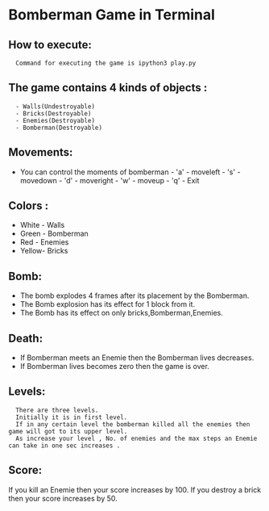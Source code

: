 # Bomberman Game in Terminal

## How to execute:
      Command for executing the game is ipython3 play.py

## The game contains 4 kinds of objects :
      - Walls(Undestroyable)
      - Bricks(Destroyable)
      - Enemies(Destroyable)
      - Bomberman(Destroyable)

## Movements:
-    You can control the moments of bomberman
    -    'a' - moveleft
    -    's' - movedown
    -    'd' - moveright
    -    'w' - moveup
    -    'q' - Exit
## Colors :
-    White - Walls
-    Green - Bomberman
-    Red   - Enemies
-    Yellow- Bricks

## Bomb:
- The bomb explodes 4 frames after its placement by the Bomberman.
- The Bomb explosion has its effect for 1 block from it.
- The Bomb has its effect on only bricks,Bomberman,Enemies.

## Death:

- If Bomberman meets an Enemie then the Bomberman lives decreases.
- If Bomberman lives becomes zero then the game is over.


## Levels:
      There are three levels.
      Initially it is in first level.
      If in any certain level the bomberman killed all the enemies then game will got to its upper level.
      As increase your level , No. of enemies and the max steps an Enemie can take in one sec increases .

## Score:
  If you kill an Enemie then your score increases by 100.
  If you destroy a brick then your score increases by 50.
